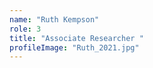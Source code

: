 ```yaml
---
name: "Ruth Kempson"
role: 3 
title: "Associate Researcher "
profileImage: "Ruth_2021.jpg"
---
```




